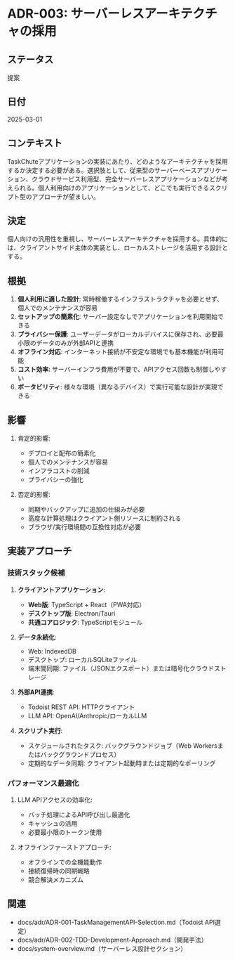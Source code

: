 # ADR-003: サーバーレスアーキテクチャの採用

## ステータス
提案

## 日付
2025-03-01

## コンテキスト
TaskChuteアプリケーションの実装にあたり、どのようなアーキテクチャを採用するか決定する必要がある。選択肢として、従来型のサーバーベースアプリケーション、クラウドサービス利用型、完全サーバーレスアプリケーションなどが考えられる。個人利用向けのアプリケーションとして、どこでも実行できるスクリプト型のアプローチが望ましい。

## 決定
個人向けの汎用性を重視し、サーバーレスアーキテクチャを採用する。具体的には、クライアントサイド主体の実装とし、ローカルストレージを活用する設計とする。

## 根拠
1. **個人利用に適した設計**: 常時稼働するインフラストラクチャを必要とせず、個人でのメンテナンスが容易
2. **セットアップの簡素化**: サーバー設定なしでアプリケーションを利用開始できる
3. **プライバシー保護**: ユーザーデータがローカルデバイスに保存され、必要最小限のデータのみが外部APIと連携
4. **オフライン対応**: インターネット接続が不安定な環境でも基本機能が利用可能
5. **コスト効率**: サーバーインフラ費用が不要で、APIアクセス回数も制御しやすい
6. **ポータビリティ**: 様々な環境（異なるデバイス）で実行可能な設計が実現できる

## 影響
1. 肯定的影響:
   - デプロイと配布の簡素化
   - 個人でのメンテナンスが容易
   - インフラコストの削減
   - プライバシーの強化

2. 否定的影響:
   - 同期やバックアップに追加の仕組みが必要
   - 高度な計算処理はクライアント側リソースに制約される
   - ブラウザ/実行環境間の互換性対応が必要

## 実装アプローチ

### 技術スタック候補
1. **クライアントアプリケーション**:
   - **Web版**: TypeScript + React（PWA対応）
   - **デスクトップ版**: Electron/Tauri
   - **共通コアロジック**: TypeScriptモジュール

2. **データ永続化**:
   - Web: IndexedDB
   - デスクトップ: ローカルSQLiteファイル
   - 端末間同期: ファイル（JSONエクスポート）または暗号化クラウドストレージ

3. **外部API連携**:
   - Todoist REST API: HTTPクライアント
   - LLM API: OpenAI/Anthropic/ローカルLLM

4. **スクリプト実行**:
   - スケジュールされたタスク: バックグラウンドジョブ（Web Workersまたはバックグラウンドプロセス）
   - 定期的なデータ同期: クライアント起動時または定期的なポーリング

### パフォーマンス最適化
1. LLM APIアクセスの効率化:
   - バッチ処理によるAPI呼び出し最適化
   - キャッシュの活用
   - 必要最小限のトークン使用

2. オフラインファーストアプローチ:
   - オフラインでの全機能動作
   - 接続復帰時の同期戦略
   - 競合解決メカニズム

## 関連
- docs/adr/ADR-001-TaskManagementAPI-Selection.md（Todoist API選定）
- docs/adr/ADR-002-TDD-Development-Approach.md（開発手法）
- docs/system-overview.md（サーバーレス設計セクション）